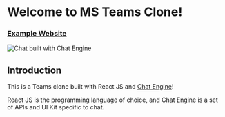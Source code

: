 # Welcome to MS Teams Clone!

### [Example Website](https://react-chat-appl-mp.netlify.app/)

![Chat built with Chat Engine](https://i.ibb.co/vDhx8Md/Whats-App-Image-2021-01-26-at-02-01-43.jpg)

## Introduction

This is a Teams clone built with React JS and [Chat Engine](https://chatengine.io)!

React JS is the programming language of choice, and Chat Engine is a set of APIs and UI Kit specific to chat.
